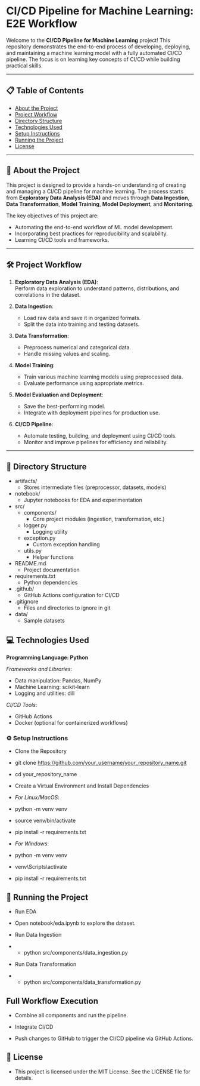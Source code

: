 # CI/CD Pipeline for Machine Learning: E2E Workflow

Welcome to the **CI/CD Pipeline for Machine Learning** project! This repository demonstrates the end-to-end process of developing, deploying, and maintaining a machine learning model with a fully automated CI/CD pipeline. The focus is on learning key concepts of CI/CD while building practical skills.

---

## 📋 Table of Contents

- [About the Project](#about-the-project)
- [Project Workflow](#project-workflow)
- [Directory Structure](#directory-structure)
- [Technologies Used](#technologies-used)
- [Setup Instructions](#setup-instructions)
- [Running the Project](#running-the-project)
- [License](#license)

---

## 📖 About the Project

This project is designed to provide a hands-on understanding of creating and managing a CI/CD pipeline for machine learning. The process starts from **Exploratory Data Analysis (EDA)** and moves through **Data Ingestion**, **Data Transformation**, **Model Training**, **Model Deployment**, and **Monitoring**.

The key objectives of this project are:

- Automating the end-to-end workflow of ML model development.
- Incorporating best practices for reproducibility and scalability.
- Learning CI/CD tools and frameworks.

---

## 🛠️ Project Workflow

1. **Exploratory Data Analysis (EDA)**:  
   Perform data exploration to understand patterns, distributions, and correlations in the dataset.

2. **Data Ingestion**:

   - Load raw data and save it in organized formats.
   - Split the data into training and testing datasets.

3. **Data Transformation**:

   - Preprocess numerical and categorical data.
   - Handle missing values and scaling.

4. **Model Training**:

   - Train various machine learning models using preprocessed data.
   - Evaluate performance using appropriate metrics.

5. **Model Evaluation and Deployment**:

   - Save the best-performing model.
   - Integrate with deployment pipelines for production use.

6. **CI/CD Pipeline**:
   - Automate testing, building, and deployment using CI/CD tools.
   - Monitor and improve pipelines for efficiency and reliability.

---

## 📂 Directory Structure

- artifacts/
  - Stores intermediate files (preprocessor, datasets, models)
- notebook/
  - Jupyter notebooks for EDA and experimentation
- src/
  - components/
    - Core project modules (ingestion, transformation, etc.)
  - logger.py
    - Logging utility
  - exception.py
    - Custom exception handling
  - utils.py
    - Helper functions
- README.md
  - Project documentation
- requirements.txt
  - Python dependencies
- .github/
  - GitHub Actions configuration for CI/CD
- .gitignore
  - Files and directories to ignore in git
- data/
  - Sample datasets

## 💻 Technologies Used

**Programming Language: Python**

_Frameworks and Libraries_:

- Data manipulation: Pandas, NumPy
- Machine Learning: scikit-learn
- Logging and utilities: dill

_CI/CD Tools_:

- GitHub Actions
- Docker (optional for containerized workflows)

### ⚙️ Setup Instructions

- Clone the Repository

- git clone https://github.com/your_username/your_repository_name.git

- cd your_repository_name

- Create a Virtual Environment and Install Dependencies

- _For Linux/MacOS_:

- python -m venv venv

- source venv/bin/activate

- pip install -r requirements.txt

- _For Windows_:

- python -m venv venv

- venv\\Scripts\\activate

- pip install -r requirements.txt

## 🚀 Running the Project

- Run EDA

- Open notebook/eda.ipynb to explore the dataset.

- Run Data Ingestion

- - python src/components/data_ingestion.py

- Run Data Transformation

- - python src/components/data_transformation.py

## Full Workflow Execution

- Combine all components and run the pipeline.

- Integrate CI/CD

- Push changes to GitHub to trigger the CI/CD pipeline via GitHub Actions.

## 📜 License

- This project is licensed under the MIT License. See the LICENSE file for
  details.

```


```
